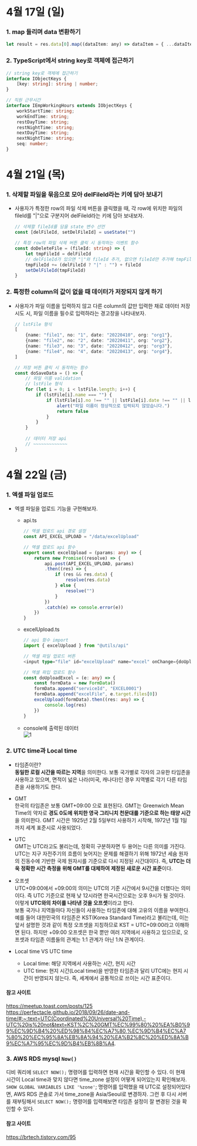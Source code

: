 # 4월 17일 (일)
### 1. map 돌리며 data 변환하기
```js
let result = res.data[0].map((dataItem: any) => dataItem = { ...dataItem, id: dataItem.codeDetail, text: dataItem.codeName })
```

### 2. TypeScript에서 string key로 객체에 접근하기
```ts
// string key로 객체에 접근하기
interface IObjectKeys {
    [key: string]: string | number;
}

// 직원 근무시간
interface IEmpWorkingHours extends IObjectKeys {
    workStartTime: string;
    workEndTime: string;
    restDayTime: string;
    restNightTime: string;
    nextDayTime: string;
    nextNightTime: string;
    seq: number;
}
```

# 4월 21일 (목)
### 1. 삭제할 파일을 묶음으로 모아 delFileId라는 키에 담아 보내기
- 사용자가 특정한 row의 파일 삭제 버튼을 클릭했을 때, 각 row에 위치한 파일의 fileId를 "|"으로 구분지어 delFileId라는 키에 담아 보내보자.   
    ```ts
    // 삭제할 fileId를 담을 state 변수 선언 
    const [delFileId, setDelFileId] = useState("")
    
    // 특정 row의 파일 삭제 버튼 클릭 시 동작하는 이벤트 함수
    const doDeleteFile = (fileId: string) => {
        let tmpFileId = delFileId
        // delFileId가 있으면 "|"와 fileId 추가, 없으면 fileId만 추가해 tmpFileId에 담기
        tmpFileId += (delFileId ? "|" : "") + fileId
        setDelFileId(tmpFileId)
    }
    ```

### 2. 특정한 column의 값이 없을 때 데이터가 저장되지 않게 하기
- 사용자가 파일 이름을 입력하지 않고 다른 column의 값만 입력한 채로 데이터 저장 시도 시, 파일 이름을 필수로 입력하라는 경고창을 나타내보자.
    ```ts
    // lstFile 형식
    [
        {name: "file1", no: "1", date: "20220410", org: "org1"},
        {name: "file2", no: "2", date: "20220411", org: "org2"},
        {name: "file3", no: "3", date: "20220412", org: "org3"},
        {name: "file4", no: "4", date: "20220413", org: "org4"},
    ]
    
    // 저장 버튼 클릭 시 동작하는 함수   
    const doSaveData = () => {
        // 파일 이름 validation
        // lstFile 형식
        for (let i = 0; i < lstFile.length; i++) { 
            if (lstFile[i].name === "") {
                if (lstFile[i].no !== "" || lstFile[i].date !== "" || lstFile[i].org !== "") {
                    alert("파일 이름이 정상적으로 입력되지 않았습니다.")
                    return false
                }
            }
        }
        
        // 데이터 저장 api
        // ~~~~~~~~~~~~~
    }
    ```
    
# 4월 22일 (금)
### 1. 엑셀 파일 업로드
- 엑셀 파일을 업로드 기능을 구현해보자.
    - api.ts
        ```ts
        // 엑셀 업로드 api 경로 설정
        const API_EXCEL_UPLOAD = "/data/excelUpload"
        
        // 엑셀 업로드 api 함수
        export const excelUpload = (params: any) => {
            return new Promise((resolve) => {
                api.post(API_EXCEL_UPLOAD, params)
                .then((res) => {
                    if (res && res.data) {
                        resolve(res.data)
                    } else {
                        resolve("")
                    }
                })
                .catch(e) => console.error(e))
            })
        }
        ```
    
    - excelUpload.ts
        ```ts
        // api 함수 import
        import { excelUpload } from "@utils/api"
        
        // 엑셀 파일 업로드 버튼
        <input type="file" id="excelUpload" name="excel" onChange={doUploadExcel} />

        // 엑셀 파입 업로드 함수
        const doUploadExcel = (e: any) => {
            const formData = new FormData()
            formData.append("serviceId", "EXCEL0001")
            formData.append("excelFile", e.target.files[0])
            excelUpload(formData).then((res: any) => {
                console.log(res) 
            })
        }
        ```
 
    - console에 출력된 데이터   
        ![1](https://user-images.githubusercontent.com/53208493/165002428-60d616bb-49cd-4945-88c1-e8b52a05a5f1.PNG)

### 2. UTC time과 Local time
- 타임존이란?  
    **동일한 로컬 시간을 따르는 지역**을 의미한다. 보통 국가별로 각자의 고유한 타임존을 사용하고 있으며, 면적이 넓은 나라(미국, 캐나다)인 경우 지역별로 각기 다른 타임존을 사용하기도 한다.
- GMT  
    한국의 타임존은 보통 GMT+09:00 으로 표현된다. GMT는 Greenwich Mean Time의 약자로 **경도 0도에 위치한 영국 그리니치 천문대를 기준으로 하는 태양 시간**을 의미한다. 
    GMT 시간은 1925년 2월 5일부터 사용하기 시작해, 1972년 1월 1일까지 세계 표준시로 사용되었다.    

- UTC  
    GMT는 UTC라고도 불리는데, 정확히 구분하자면 두 용어는 다른 의미를 가진다. UTC는 지구 자전주기의 흐름이 늦어지는 문제를 해결하기 위해 1972년 세슘 원자의 진동수에 기반한 국제 원자시를 기준으로 다시 지정된 시간대이다. 즉, **UTC는 더욱 정확한 시간 측정을 위해 GMT를 대체하여 제정된 새로운 시간 표준**이다.
    
- 오프셋  
    UTC+09:00에서 +09:00의 의미는 UTC의 기준 시간에서 9시간을 더했다는 의미이다. 즉 UTC 기준으로 현재 낮 12시라면 한국시간으로는 오후 9시가 될 것이다. 이렇게 **UTC와의 차이를 나타낸 것을 오프셋**이라고 한다.  
    보통 국가나 지역들마다 자신들이 사용하는 타임존에 대해 고유의 이름을 부여한다. 예를 들어 대한민국의 타임존은 KST(Korea Standard Time)라고 불리는데, 이는 앞서 설명한 것과 같이 특정 오프셋을 지칭하므로 KST = UTC+09:00라고 이해하면 된다. 하지만 +09:00 오프셋은 한국 뿐만 여러 지역에서 사용하고 있으므로, 오프셋과 타임존 이름들의 관계는 1:1 관계가 아닌 1:N 관계이다.

- Local time VS UTC time  
    - Local time: 해당 지역에서 사용하는 시간, 현지 시간 
    - UTC time: 현지 시간(Local time)을 반영한 타임존과 달리 UTC에는 현지 시간이 반영되지 않는다. 즉, 세계에서 공통적으로 쓰이는 시간 표준이다. 
#### 참고 사이트
https://meetup.toast.com/posts/125
https://perfectacle.github.io/2018/09/26/date-and-time/#:~:text=UTC(Coordinated%20Universal%20Time),-UTC%20is%20not&text=KST%2C%20GMT%EC%99%80%20%EA%B0%99%EC%9D%B4%20%ED%98%84%EC%A7%80,%EC%9D%B4%EC%A7%80%20%EC%95%8A%EB%8A%94%20%EA%B2%8C%20%ED%8A%B9%EC%A7%95%EC%9D%B4%EB%8B%A4.

### 3. AWS RDS mysql `Now()`
디비 쿼리에 `SELECT NOW();` 명령어를 입력하면 현재 시간을 확인할 수 있다. 이 현재 시간이 Local time과 맞지 않다면 time_zone 설정이 어떻게 되어있는지 확인해보자. `SHOW GLOBAL VARIABLES LIKE '%zone'`; 명령어를 입력했을 때 UTC로 설정되어있다면, AWS RDS 콘솔로 가서 time_zone을 Asia/Seoul로 변경하자. 그런 후 다시 서버를 재부팅해서 `SELECT NOW();` 명령어를 입력해보면 타임존 설정이 잘 변경된 것을 확인할 수 있다.   
#### 참고 사이트
https://brtech.tistory.com/95
